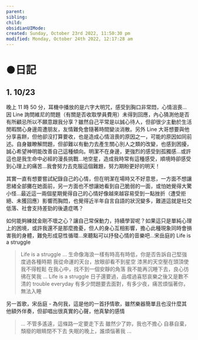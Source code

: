 ```yaml
---
parent: 
sibling: 
child: 
obsidianUIMode: 
created: Sunday, October 23rd 2022, 11:50:30 pm
modified: Monday, October 24th 2022, 12:17:28 am
---
```

# ●日記


## 1. 10/23
晚上 11 時 50 分，耳機中播放的是六字大明咒，感受到胸口非常悶，心情沮喪…因 Line 詢問維尼的問題（有關是否收取學員費用）未得到回應，內心猜測他是否有所顧忌所以不願意跟我分享？雖然自己平常是以誠心待人，但卻很少主動於生活閒暇關心身邊周遭朋友，友情難免會隨著時間變淡消散。另外 Line 大哥想要與他分享喜餅，但他卻沒打算要收，也是造成心情沮喪的原因之一，可能的原因如同前述。自身雖瞭解問題，但卻難以有動力去產生關心別人之類的改變，也感到困擾，誠心希望神明能改善自己這種傾向。明潔不在身邊，更強烈的感受到孤獨感…或許這也是我生命中必經的漫長挑戰…地空星，造成我時常有這種感受，順境時卻感受到心理上的痛苦…我會努力去克服這個難題，努力期盼更好的明天！

其實一直有想要嘗試紀錄自己的心情，但在明潔在場時又不好意思，一方面不想讓思緒全部攤在她面前，另一方面也不想讓她看到自己脆弱的一面，或怕她覺得大驚小怪…最近這一兩個星期覺得自己的心情好像越來越容易受到一點挫折（遭受拒絕、未獲回應）影響而胸悶，也覺得近半年自言自語的狀況變多，難道這就是社交低落、社會支持差勁的後遺症嗎？

如何能夠練就金剛不壞之心？讓自己常保動力，持續學習呢？如果這只是單純心理上的困境，或許我還不是那麼擔憂，但人的身心互相影響，擔心此種現象同時會損害我的身體，難免形成惡性循環…來聽點可以抒發心情的音樂吧…宋岳庭的 Life is a struggle

> Life is a struggle
> …
> 生命像海浪一樣有時高有時低，你是否告訴自己堅強度過各種時期
> 我從命運的天台，放眼卻看不到星空
> 漆黑的天空壓在頭頂使我不得輕鬆
> 在我心中，找不到一個安靜的角落
> 我不能再沉睡下去，良心彷彿在笑我
> …
> Life is a struggle 日子還要過，品嚐過喜怒哀樂之後又是數不清的 trouble
> everyday 有多少問題要去面對，有多少夜，痛苦煩惱著你，無法入睡

另一首歌，宋岳庭 - 為何我，這是他的一首抒情歌，雖然樂器簡單且也沒什麼其他額外伴奏，但卻唱出很真實的心聲，他真摯的感情

> …
> 不管多遙遠，這條路一定要走下去
> 雖然少了妳，我也不擔心
> 自暴自棄，頹廢的眼睛閉不下去
> 失眠的晚上，誰煩惱著我
> …

